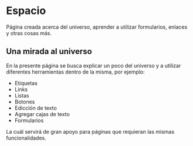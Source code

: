 # Espacio
Página creada acerca del universo, aprender a utilizar formularios, enlaces y otras cosas más.

## Una mirada al universo

<p>
  En la presente página se busca explicar un poco del universo y a utilizar diferentes herramientas dentro de la misma, por ejemplo:
</p>
<ul>
  <li> Etiquetas </li>
  <li> Links </li>
  <li> Listas </li>
  <li> Botones </li>
  <li> Edicción de texto</li>
  <li> Agregar cajas de texto </li>
  <li> Formularios </li>
</ul>
<p>
  La cuál servirá de gran apoyo para páginas que requieran las mismas funcionalidades.
</p>
